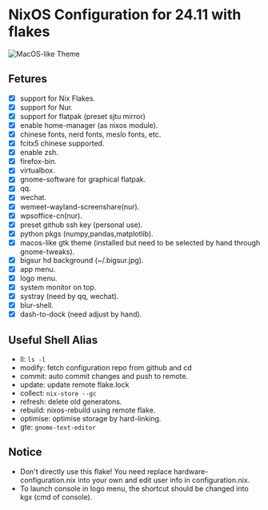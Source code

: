 # NixOS Configuration for 24.11 with flakes
![MacOS-like Theme](https://github.com/user-attachments/assets/ad94e3ad-0bbd-42cd-9744-e589b647adf8)
## Fetures
- [x] support for Nix Flakes.
- [x] support for Nur.
- [x] support for flatpak (preset sjtu mirror)
- [x] enable home-manager (as nixos module).
- [x] chinese fonts, nerd fonts, meslo fonts, etc.
- [x] fcitx5 chinese supported.
- [x] enable zsh.
- [x] firefox-bin.
- [x] virtualbox.
- [x] gnome-software for graphical flatpak.
- [x] qq.
- [x] wechat.
- [x] wemeet-wayland-screenshare(nur).
- [x] wpsoffice-cn(nur).
- [x] preset github ssh key (personal use).
- [x] python pkgs (numpy,pandas,matplotlib).
- [x] macos-like gtk theme (installed but need to be selected by hand through gnome-tweaks).
- [x] bigsur hd background (~/.bigsur.jpg).
- [x] app menu.
- [x] logo menu.
- [x] system monitor on top.
- [x] systray (need by qq, wechat).
- [x] blur-shell.
- [x] dash-to-dock (need adjust by hand).
## Useful Shell Alias
- ll: `ls -l`
- modify: fetch configuration repo from github and cd
- commit: auto commit changes and push to remote.
- update: update remote flake.lock
- collect: `nix-store --gc`
- refresh: delete old generatons.
- rebuild: nixos-rebuild using remote flake.
- optimise: optimise storage by hard-linking.
- gte: `gnome-text-editor`
## Notice
- Don't directly use this flake! You need replace hardware-configuration.nix into your own and edit user info in configuration.nix.
- To launch console in logo menu, the shortcut should be changed into kgx (cmd of console).
